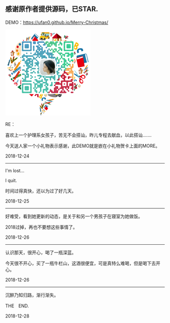 感谢原作者提供源码，已STAR.
---
DEMO：https://ufan0.github.io/Merry-Christmas/

<img src="./demo.png">

RE：

喜欢上一个护理系女孩子，苦无不会搭讪，昨儿专程去献血，以此搭讪.......

今天送人家一个小礼物表示感谢，此DEMO就是嵌在小礼物贺卡上面的MORE。

2018-12-24

---

I'm lost...

I quit.

时间过得真快，还以为过了好几天。

2018-12-25

---

好难受，看到她更新的动态，是关于和另一个男孩子在寝室为她做饭。

2018过掉，再也不要想这些事情了。

2018-12-26

---

认识那天，很开心，喝了一瓶深蓝。

今天很不开心，买了一瓶牛栏山，这酒很便宜，可是真特么难喝，但是喝下去开心。

2018-12-26

---

沉醉乃知归路，渐行渐失。

THE　END.

2018-12-28
